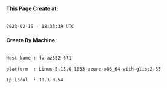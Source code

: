 
   
#### This Page Create at:

```bash

2023-02-19 - 18:33:39 UTC

```

#### Create By Machine:

```bash

Host Name : fv-az552-671

platform  : Linux-5.15.0-1033-azure-x86_64-with-glibc2.35

Ip Local  : 10.1.0.54

```

